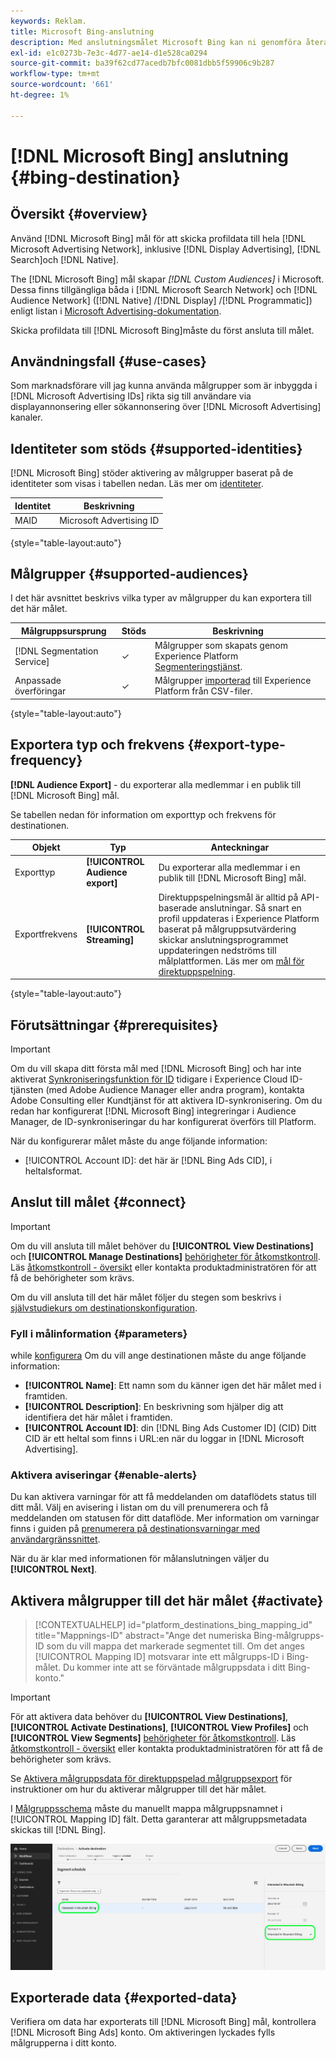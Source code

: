 ```yaml
---
keywords: Reklam.
title: Microsoft Bing-anslutning
description: Med anslutningsmålet Microsoft Bing kan ni genomföra återannonsering och riktade digitala kampanjer för målgrupper i hela Microsoft Advertising Network, inklusive webbannonsering, sökning och inbyggt material.
exl-id: e1c0273b-7e3c-4d77-ae14-d1e528ca0294
source-git-commit: ba39f62cd77acedb7bfc0081dbb5f59906c9b287
workflow-type: tm+mt
source-wordcount: '661'
ht-degree: 1%

---
```


# [!DNL Microsoft Bing] anslutning {#bing-destination}

## Översikt {#overview}

Använd [!DNL Microsoft Bing] mål för att skicka profildata till hela [!DNL Microsoft Advertising Network], inklusive [!DNL Display Advertising], [!DNL Search]och [!DNL Native].

The [!DNL Microsoft Bing] mål skapar *[!DNL Custom Audiences]* i Microsoft. Dessa finns tillgängliga båda i [!DNL Microsoft Search Network] och [!DNL Audience Network] ([!DNL Native] /[!DNL Display] /[!DNL Programmatic]) enligt listan i [Microsoft Advertising-dokumentation](https://help.ads.microsoft.com/#apex/ads/en/56892/1-500).

Skicka profildata till [!DNL Microsoft Bing]måste du först ansluta till målet.

## Användningsfall {#use-cases}

Som marknadsförare vill jag kunna använda målgrupper som är inbyggda i [!DNL Microsoft Advertising IDs] rikta sig till användare via displayannonsering eller sökannonsering över [!DNL Microsoft Advertising] kanaler.

## Identiteter som stöds {#supported-identities}

[!DNL Microsoft Bing] stöder aktivering av målgrupper baserat på de identiteter som visas i tabellen nedan. Läs mer om [identiteter](/help/identity-service/features/namespaces.md).

| Identitet | Beskrivning |
|---|---|
| MAID | Microsoft Advertising ID |

{style="table-layout:auto"}

## Målgrupper {#supported-audiences}

I det här avsnittet beskrivs vilka typer av målgrupper du kan exportera till det här målet.

| Målgruppsursprung | Stöds | Beskrivning |
---------|----------|----------|
| [!DNL Segmentation Service] | ✓ | Målgrupper som skapats genom Experience Platform [Segmenteringstjänst](../../../segmentation/home.md). |
| Anpassade överföringar | ✓ | Målgrupper [importerad](../../../segmentation/ui/overview.md#import-audience) till Experience Platform från CSV-filer. |

{style="table-layout:auto"}

## Exportera typ och frekvens {#export-type-frequency}

**[!DNL Audience Export]** - du exporterar alla medlemmar i en publik till [!DNL Microsoft Bing] mål.

Se tabellen nedan för information om exporttyp och frekvens för destinationen.

| Objekt | Typ | Anteckningar |
---------|----------|---------|
| Exporttyp | **[!UICONTROL Audience export]** | Du exporterar alla medlemmar i en publik till [!DNL Microsoft Bing] mål. |
| Exportfrekvens | **[!UICONTROL Streaming]** | Direktuppspelningsmål är alltid på API-baserade anslutningar. Så snart en profil uppdateras i Experience Platform baserat på målgruppsutvärdering skickar anslutningsprogrammet uppdateringen nedströms till målplattformen. Läs mer om [mål för direktuppspelning](/help/destinations/destination-types.md#streaming-destinations). |

{style="table-layout:auto"}

## Förutsättningar {#prerequisites}

>[!IMPORTANT]
>
>Om du vill skapa ditt första mål med [!DNL Microsoft Bing] och har inte aktiverat [Synkroniseringsfunktion för ID](https://experienceleague.adobe.com/docs/id-service/using/id-service-api/methods/idsync.html) tidigare i Experience Cloud ID-tjänsten (med Adobe Audience Manager eller andra program), kontakta Adobe Consulting eller Kundtjänst för att aktivera ID-synkronisering. Om du redan har konfigurerat [!DNL Microsoft Bing] integreringar i Audience Manager, de ID-synkroniseringar du har konfigurerat överförs till Platform.

När du konfigurerar målet måste du ange följande information:

* [!UICONTROL Account ID]: det här är [!DNL Bing Ads CID], i heltalsformat.

## Anslut till målet {#connect}

>[!IMPORTANT]
> 
>Om du vill ansluta till målet behöver du **[!UICONTROL View Destinations]** och **[!UICONTROL Manage Destinations]** [behörigheter för åtkomstkontroll](/help/access-control/home.md#permissions). Läs [åtkomstkontroll - översikt](/help/access-control/ui/overview.md) eller kontakta produktadministratören för att få de behörigheter som krävs.

Om du vill ansluta till det här målet följer du stegen som beskrivs i [självstudiekurs om destinationskonfiguration](../../ui/connect-destination.md).

### Fyll i målinformation {#parameters}

while [konfigurera](../../ui/connect-destination.md) Om du vill ange destinationen måste du ange följande information:

* **[!UICONTROL Name]**: Ett namn som du känner igen det här målet med i framtiden.
* **[!UICONTROL Description]**: En beskrivning som hjälper dig att identifiera det här målet i framtiden.
* **[!UICONTROL Account ID]**: din [!DNL Bing Ads Customer ID] (CID) Ditt CID är ett heltal som finns i URL:en när du loggar in [!DNL Microsoft Advertising].

### Aktivera aviseringar {#enable-alerts}

Du kan aktivera varningar för att få meddelanden om dataflödets status till ditt mål. Välj en avisering i listan om du vill prenumerera och få meddelanden om statusen för ditt dataflöde. Mer information om varningar finns i guiden på [prenumerera på destinationsvarningar med användargränssnittet](../../ui/alerts.md).

När du är klar med informationen för målanslutningen väljer du **[!UICONTROL Next]**.

## Aktivera målgrupper till det här målet {#activate}

>[!CONTEXTUALHELP]
>id="platform_destinations_bing_mapping_id"
>title="Mappnings-ID"
>abstract="Ange det numeriska Bing-målgrupps-ID som du vill mappa det markerade segmentet till. Om det anges [!UICONTROL Mapping ID] motsvarar inte ett målgrupps-ID i Bing-målet. Du kommer inte att se förväntade målgruppsdata i ditt Bing-konto."

>[!IMPORTANT]
> 
>För att aktivera data behöver du **[!UICONTROL View Destinations]**, **[!UICONTROL Activate Destinations]**, **[!UICONTROL View Profiles]** och **[!UICONTROL View Segments]** [behörigheter för åtkomstkontroll](/help/access-control/home.md#permissions). Läs [åtkomstkontroll - översikt](/help/access-control/ui/overview.md) eller kontakta produktadministratören för att få de behörigheter som krävs.

Se [Aktivera målgruppsdata för direktuppspelad målgruppsexport](../../ui/activate-segment-streaming-destinations.md) för instruktioner om hur du aktiverar målgrupper till det här målet.

I [Målgruppsschema](../../ui/activate-segment-streaming-destinations.md#scheduling) måste du manuellt mappa målgruppsnamnet i [!UICONTROL Mapping ID] fält. Detta garanterar att målgruppsmetadata skickas till [!DNL Bing].

![Användargränssnittsbild som visar målgruppens tidsplaneringsskärm med ett exempel på hur målgruppsnamnet mappas till Bing Mapping ID.](../../assets/catalog/advertising/bing/mapping-id.png)

## Exporterade data {#exported-data}

Verifiera om data har exporterats till [!DNL Microsoft Bing] mål, kontrollera [!DNL Microsoft Bing Ads] konto. Om aktiveringen lyckades fylls målgrupperna i ditt konto.
